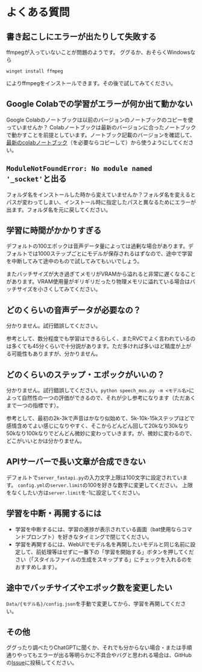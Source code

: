 # よくある質問

## 書き起こしにエラーが出たりして失敗する

ffmpegが入っていないことが問題のようです。
ググるか、おそらくWindowsなら
```
winget install ffmpeg
```
によりffmpegをインストールできます。その後で試してみてください。

## Google Colabでの学習がエラーが何か出て動かない

Google Colabのノートブックは以前のバージョンのノートブックのコピーを使っていませんか？
Colabノートブックは最新のバージョンに合ったノートブックで動かすことを前提としています。ノートブック記載のバージョンを確認して、[最新のcolabノートブック](http://colab.research.google.com/github/litagin02/Style-Bert-VITS2/blob/master/colab.ipynb)（を必要ならコピーして）から使うようにしてください。

## `ModuleNotFoundError: No module named '_socket'`と出る

フォルダ名をインストールした時から変えていませんか？フォルダ名を変えるとパスが変わってしまい、インストール時に指定したパスと異なるためにエラーが出ます。フォルダ名を元に戻してください。

## 学習に時間がかかりすぎる

デフォルトの100エポックは音声データ量によっては過剰な場合があります。デフォルトでは1000ステップごとにモデルが保存されるはずなので、途中で学習を中断してみて途中のもので試してみてもいいでしょう。

またバッチサイズが大き過ぎてメモリがVRAMから溢れると非常に遅くなることがあります。VRAM使用量がギリギリだったり物理メモリに溢れている場合はバッチサイズを小さくしてみてください。

## どのくらいの音声データが必要なの？

分かりません。試行錯誤してください。

参考として、数分程度でも学習はできるらしく、またRVCでよく言われているのは多くても45分くらいで十分説があります。ただ多ければ多いほど精度が上がる可能性もありますが、分かりません。
<!-- OpenJTalkの間違ったトーンで大量のデータを学習すると間違ったトーンの入力でなければ正しい出力ができなくなるが、学習データの範囲内ならば高い性能を発揮する -->

## どのくらいのステップ・エポックがいいの？

分かりません。試行錯誤してください。`python speech_mos.py -m <モデル名>`によって自然性の一つの評価ができるので、それが少し参考になります（ただあくまで一つの指標です）。

参考として、最初の2k-3kで声音はかなり似始めて、5k-10k-15kステップほどで感情含めてよい感じになりやすく、そこからどんどん回して20kなり30kなり50kなり100kなりでどんどん微妙に変わっていきます。が、微妙に変わるので、どこがいいとかは分かりません。

## APIサーバーで長い文章が合成できない

デフォルトで`server_fastapi.py`の入力文字上限は100文字に設定されています。
`config.yml`の`server.limit`の100を好きな数字に変更してください。
上限をなくしたい方は`server.limit`を-1に設定してください。

## 学習を中断・再開するには

- 学習を中断するには、学習の進捗が表示されている画面（bat使用ならコマンドプロンプト）を好きなタイミングで閉じてください。
- 学習を再開するには、WebUIでモデル名を再開したいモデルと同じ名前に設定して、前処理等はせずに一番下の「学習を開始する」ボタンを押してください（「スタイルファイルの生成をスキップする」にチェックを入れるのをおすすめします）。

## 途中でバッチサイズやエポック数を変更したい

`Data/{モデル名}/config.json`を手動で変更してから、学習を再開してください。

## その他

ググったり調べたりChatGPTに聞くか、それでも分からない場合・または手順通りやってもエラーが出る等明らかに不具合やバグと思われる場合は、GitHubの[Issue](https://github.com/litagin02/Style-Bert-VITS2/issues)に投稿してください。
